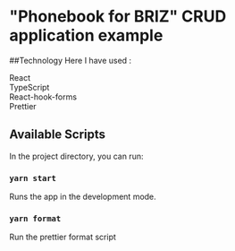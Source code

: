 # "Phonebook for BRIZ" CRUD application example

##Technology
Here I have used :

React <br>
TypeScript <br>
React-hook-forms <br>
Prettier

## Available Scripts

In the project directory, you can run:

### `yarn start`

Runs the app in the development mode.

### `yarn format`

Run the prettier format script


